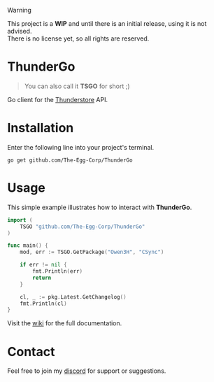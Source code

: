 > [!WARNING]
> This project is a **WIP** and until there is an initial release, using it is not advised.\
> There is no license yet, so all rights are reserved.

# ThunderGo
> You can also call it **TSGO** for short ;)

Go client for the [Thunderstore](https://thunderstore.io) API.

# Installation
Enter the following line into your project's terminal.

```console
go get github.com/The-Egg-Corp/ThunderGo
```

# Usage
This simple example illustrates how to interact with **ThunderGo**.
```go
import (
    TSGO "github.com/The-Egg-Corp/ThunderGo"
)

func main() {
    mod, err := TSGO.GetPackage("Owen3H", "CSync")

    if err != nil {
        fmt.Println(err)
        return
    }

	cl, _ := pkg.Latest.GetChangelog()
	fmt.Println(cl)
}
```

Visit the [wiki](https://github.com/The-Egg-Corp/ThunderGo/wiki) for the full documentation.

# Contact
Feel free to join my [discord](https://discord.gg/BwfzZpytjf) for support or suggestions.
